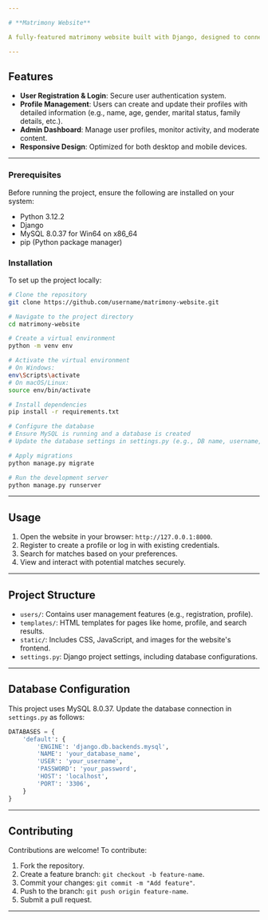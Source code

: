 ```yaml
---

# **Matrimony Website**

A fully-featured matrimony website built with Django, designed to connect individuals seeking marriage partners. This project provides a seamless platform for users to create profiles and find potential matches.

---
```


## **Features**

- **User Registration & Login**: Secure user authentication system.
- **Profile Management**: Users can create and update their profiles with detailed information (e.g., name, age, gender, marital status, family details, etc.).
- **Admin Dashboard**: Manage user profiles, monitor activity, and moderate content.
- **Responsive Design**: Optimized for both desktop and mobile devices.

---

### **Prerequisites**

Before running the project, ensure the following are installed on your system:
- Python 3.12.2
- Django
- MySQL 8.0.37 for Win64 on x86_64
- pip (Python package manager)

### **Installation**

To set up the project locally:

```bash
# Clone the repository
git clone https://github.com/username/matrimony-website.git

# Navigate to the project directory
cd matrimony-website

# Create a virtual environment
python -m venv env

# Activate the virtual environment
# On Windows:
env\Scripts\activate
# On macOS/Linux:
source env/bin/activate

# Install dependencies
pip install -r requirements.txt

# Configure the database
# Ensure MySQL is running and a database is created
# Update the database settings in settings.py (e.g., DB name, username, password)

# Apply migrations
python manage.py migrate

# Run the development server
python manage.py runserver
```

---

## **Usage**

1. Open the website in your browser: `http://127.0.0.1:8000`.
2. Register to create a profile or log in with existing credentials.
3. Search for matches based on your preferences.
4. View and interact with potential matches securely.

---

## **Project Structure**

- `users/`: Contains user management features (e.g., registration, profile).
- `templates/`: HTML templates for pages like home, profile, and search results.
- `static/`: Includes CSS, JavaScript, and images for the website's frontend.
- `settings.py`: Django project settings, including database configurations.

---

## **Database Configuration**

This project uses MySQL 8.0.37. Update the database connection in `settings.py` as follows:

```python
DATABASES = {
    'default': {
        'ENGINE': 'django.db.backends.mysql',
        'NAME': 'your_database_name',
        'USER': 'your_username',
        'PASSWORD': 'your_password',
        'HOST': 'localhost',
        'PORT': '3306',
    }
}
```

---

## **Contributing**

Contributions are welcome! To contribute:
1. Fork the repository.
2. Create a feature branch: `git checkout -b feature-name`.
3. Commit your changes: `git commit -m "Add feature"`.
4. Push to the branch: `git push origin feature-name`.
5. Submit a pull request.

---
